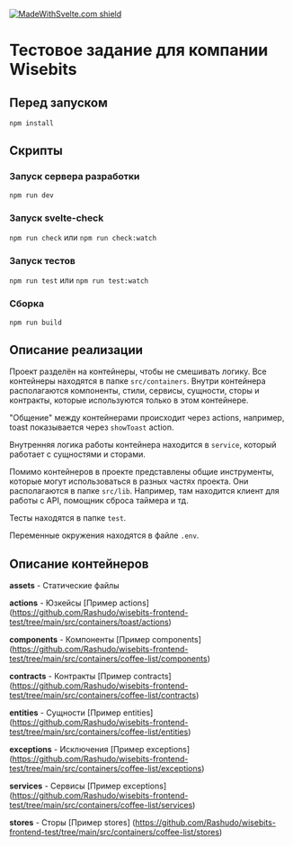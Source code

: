 [![MadeWithSvelte.com shield](https://madewithsvelte.com/storage/repo-shields/2959-shield.svg)](https://madewithsvelte.com/p/stts/shield-link)


Тестовое задание для компании Wisebits
==================================================


Перед запуском
------------

```
npm install
```

Скрипты
-------

### Запуск сервера разработки

`npm run dev`

### Запуск svelte-check

`npm run check`
или
`npm run check:watch`

### Запуск тестов

`npm run test`
или
`npm run test:watch`

### Сборка

`npm run build`


## Описание реализации
Проект разделён на контейнеры, чтобы не смешивать логику.
Все контейнеры находятся в папке `src/containers`. 
Внутри контейнера располагаются компоненты, стили, сервисы, сущности, сторы и контракты, которые используются только в этом контейнере.

"Общение" между контейнерами происходит через actions, например, toast показывается через `showToast` action.

Внутренняя логика работы контейнера находится в `service`, который работает с сущностями и сторами.

Помимо контейнеров в проекте представлены общие инструменты, которые могут использоваться в разных частях проекта.
Они располагаются в папке `src/lib`. Например, там находится клиент для работы с API, помощник сброса таймера и тд.

Тесты находятся в папке `test`.

Переменные окружения находятся в файле `.env`.

## Описание контейнеров
**assets** - Статические файлы

**actions** - Юзкейсы
[Пример actions] (https://github.com/Rashudo/wisebits-frontend-test/tree/main/src/containers/toast/actions)

**components** - Компоненты
[Пример components] (https://github.com/Rashudo/wisebits-frontend-test/tree/main/src/containers/coffee-list/components)

**contracts** - Контракты
[Пример contracts] (https://github.com/Rashudo/wisebits-frontend-test/tree/main/src/containers/coffee-list/contracts)

**entities** - Сущности
[Пример entities] (https://github.com/Rashudo/wisebits-frontend-test/tree/main/src/containers/coffee-list/entities)

**exceptions** - Исключения
[Пример exceptions] (https://github.com/Rashudo/wisebits-frontend-test/tree/main/src/containers/coffee-list/exceptions)

**services** - Сервисы
[Пример exceptions] (https://github.com/Rashudo/wisebits-frontend-test/tree/main/src/containers/coffee-list/services)

**stores** - Сторы
[Пример stores] (https://github.com/Rashudo/wisebits-frontend-test/tree/main/src/containers/coffee-list/stores)

